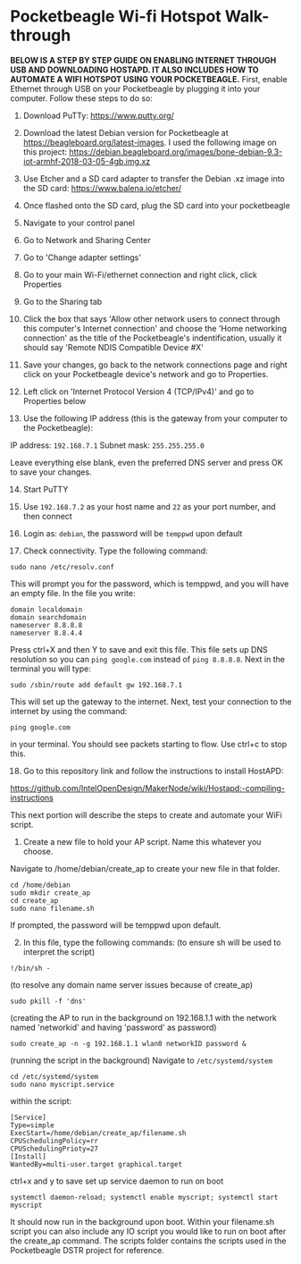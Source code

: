 # Pocketbeagle Wi-fi Hotspot Walk-through

**BELOW IS A STEP BY STEP GUIDE ON ENABLING INTERNET THROUGH USB AND DOWNLOADING HOSTAPD.
IT ALSO INCLUDES HOW TO AUTOMATE A WIFI HOTSPOT USING YOUR POCKETBEAGLE.**
First, enable Ethernet through USB on your Pocketbeagle by plugging it into your computer. 
Follow these steps to do so: 

1. Download PuTTy: https://www.putty.org/ 

2. Download the latest Debian version for Pocketbeagle at https://beagleboard.org/latest-images. 
I used the following image on this project: 
https://debian.beagleboard.org/images/bone-debian-9.3-iot-armhf-2018-03-05-4gb.img.xz 

3. Use Etcher and a SD card adapter to transfer the Debian .xz image into the SD card: https://www.balena.io/etcher/
 
4. Once flashed onto the SD card, plug the SD card into your pocketbeagle

5. Navigate to your control panel 

6. Go to Network and Sharing Center 

7. Go to 'Change adapter settings'

8. Go to your main Wi-Fi/ethernet connection and right click, click Properties 

9. Go to the Sharing tab 

10. Click the box that says 'Allow other network users to connect through this computer's Internet connection' 
and choose the 'Home networking connection' as the title of the Pocketbeagle's indentification, 
usually it should say 'Remote NDIS Compatible Device #X' 

11. Save your changes, 
go back to the network connections page and 
right click on your Pocketbeagle device's network and go to Properties. 

12. Left click on 'Internet Protocol Version 4 (TCP/IPv4)' and go to Properties below 

13. Use the following IP address (this is the gateway from your computer to the Pocketbeagle): 

IP address: ```192.168.7.1``` 
Subnet mask: ```255.255.255.0```

Leave everything else blank, even the preferred DNS server and press OK to save your changes. 

14. Start PuTTY 

15. Use ```192.168.7.2``` as your host name and ```22``` as your port number, and then connect

16. Login as: ```debian```, the password will be ```temppwd``` upon default 

17. Check connectivity. 
Type the following command: 

```
sudo nano /etc/resolv.conf
```


This will prompt you for the password, which is temppwd, and you will have an empty file. 
In the file you write: 
```
domain localdomain 
domain searchdomain 
nameserver 8.8.8.8 
nameserver 8.8.4.4 
```
Press ctrl+X and then Y to save and exit this file. 
This file sets up DNS resolution so you can ```ping google.com``` instead of ```ping 8.8.8.8```. 
Next in the terminal you will type:

```
sudo /sbin/route add default gw 192.168.7.1
```

This will set up the gateway to the internet. Next, test your connection to the internet by using the command: 

```
ping google.com
```

in your terminal. You should see packets starting to flow. Use ctrl+c to stop this. 

18. Go to this repository link and follow the instructions to install HostAPD:

https://github.com/IntelOpenDesign/MakerNode/wiki/Hostapd:-compiling-instructions




This next portion will describe the steps to create and automate your WiFi script.

1. Create a new file to hold your AP script. Name this whatever you choose.


Navigate to /home/debian/create_ap to create your new file in that folder.
```
cd /home/debian
sudo mkdir create_ap
cd create_ap
sudo nano filename.sh
```
If prompted, the password will be temppwd upon default.

2. In this file, type the following commands:
(to ensure sh will be used to interpret the script)
```
!/bin/sh -
```
(to resolve any domain name server issues because of create_ap)
```
sudo pkill -f 'dns'
```
(creating the AP to run in the background on 192.168.1.1 with the network named 'networkid' and having 'password' as password)

```
sudo create_ap -n -g 192.168.1.1 wlan0 networkID password &
```

(running the script in the background)
Navigate to ```/etc/systemd/system```

```
cd /etc/systemd/system
sudo nano myscript.service
```

within the script:
```
[Service]
Type=simple
ExecStart=/home/debian/create_ap/filename.sh
CPUSchedulingPolicy=rr
CPUSchedulingPrioty=27
[Install]
WantedBy=multi-user.target graphical.target
```
ctrl+x and y to save
set up service daemon to run on boot

```systemctl daemon-reload; systemctl enable myscript; systemctl start myscript```

It should now run in the background upon boot.
Within your filename.sh script you can also include any IO script you would like to run on boot after the create_ap command.
The scripts folder contains the scripts used in the Pocketbeagle DSTR project for reference.




